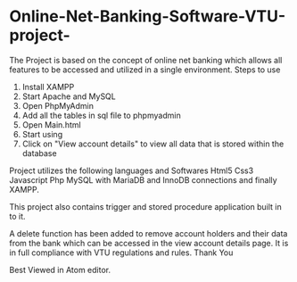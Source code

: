 # Online-Net-Banking-Software-VTU-project-
The Project is based on the concept of online net banking which allows all features to be accessed and utilized in a single environment.
Steps to use
1. Install XAMPP
2. Start Apache and MySQL
3. Open PhpMyAdmin
4. Add all the tables in sql file to phpmyadmin
5. Open Main.html
6. Start using
7. Click on "View account details" to view all data that is stored within the database

Project utilizes the following languages and Softwares Html5 Css3 Javascript Php MySQL with MariaDB and InnoDB connections and finally XAMPP.

This project also contains trigger and stored procedure application built in to it.

A delete function has been added to remove account holders and their data from the bank which can be accessed in the view account details page.
It is in full compliance with VTU regulations and rules.
Thank You

Best Viewed in Atom editor.
